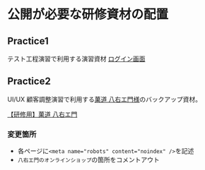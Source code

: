 # 公開が必要な研修資材の配置

## Practice1

テスト工程演習で利用する演習資材
[ログイン画面](https://itsvapp.github.io/PublicPractice/Practice1/01_Login.html)

## Practice2

UI/UX 顧客調整演習で利用する[菓道 八右エ門様](http://www8.plala.or.jp/hatiemon/)のバックアップ資材。

[【研修用】菓道 八右エ門](https://itsvapp.github.io/PublicPractice/Practice2)

### 変更箇所

- 各ページに`<meta name="robots" content="noindex" />`を記述
- `八右エ門のオンラインショップ`の箇所をコメントアウト

